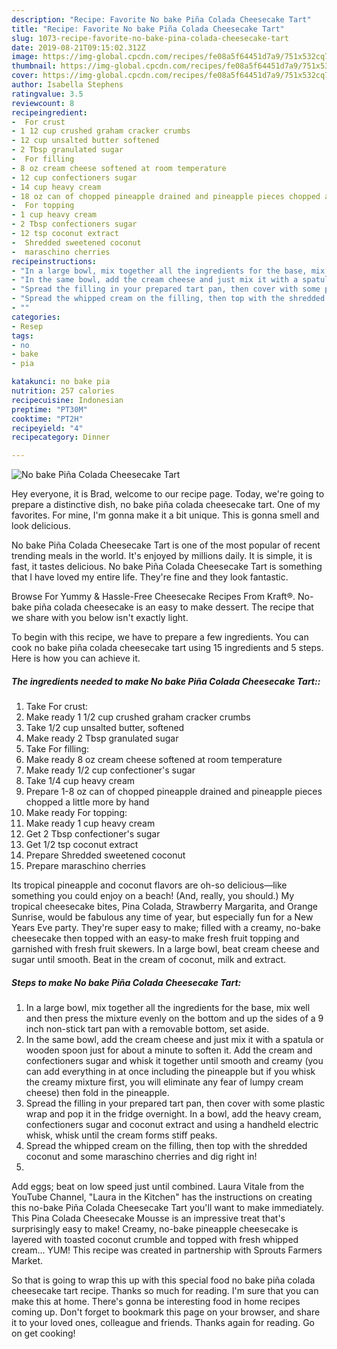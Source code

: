 ```yaml
---
description: "Recipe: Favorite No bake Piña Colada Cheesecake Tart"
title: "Recipe: Favorite No bake Piña Colada Cheesecake Tart"
slug: 1073-recipe-favorite-no-bake-pina-colada-cheesecake-tart
date: 2019-08-21T09:15:02.312Z
image: https://img-global.cpcdn.com/recipes/fe08a5f64451d7a9/751x532cq70/no-bake-pina-colada-cheesecake-tart-recipe-main-photo.jpg
thumbnail: https://img-global.cpcdn.com/recipes/fe08a5f64451d7a9/751x532cq70/no-bake-pina-colada-cheesecake-tart-recipe-main-photo.jpg
cover: https://img-global.cpcdn.com/recipes/fe08a5f64451d7a9/751x532cq70/no-bake-pina-colada-cheesecake-tart-recipe-main-photo.jpg
author: Isabella Stephens
ratingvalue: 3.5
reviewcount: 8
recipeingredient:
-  For crust
- 1 12 cup crushed graham cracker crumbs
- 12 cup unsalted butter softened
- 2 Tbsp granulated sugar
-  For filling
- 8 oz cream cheese softened at room temperature
- 12 cup confectioners sugar
- 14 cup heavy cream
- 18 oz can of chopped pineapple drained and pineapple pieces chopped a little more by hand
-  For topping
- 1 cup heavy cream
- 2 Tbsp confectioners sugar
- 12 tsp coconut extract
-  Shredded sweetened coconut
-  maraschino cherries
recipeinstructions:
- "In a large bowl, mix together all the ingredients for the base, mix well and then press the mixture evenly on the bottom and up the sides of a 9 inch non-stick tart pan with a removable bottom, set aside."
- "In the same bowl, add the cream cheese and just mix it with a spatula or wooden spoon just for about a minute to soften it. Add the cream and confectioners sugar and whisk it together until smooth and creamy (you can add everything in at once including the pineapple but if you whisk the creamy mixture first, you will eliminate any fear of lumpy cream cheese) then fold in the pineapple."
- "Spread the filling in your prepared tart pan, then cover with some plastic wrap and pop it in the fridge overnight. In a bowl, add the heavy cream, confectioners sugar and coconut extract and using a handheld electric whisk, whisk until the cream forms stiff peaks."
- "Spread the whipped cream on the filling, then top with the shredded coconut and some maraschino cherries and dig right in!"
- ""
categories:
- Resep
tags:
- no
- bake
- pia

katakunci: no bake pia
nutrition: 257 calories
recipecuisine: Indonesian
preptime: "PT30M"
cooktime: "PT2H"
recipeyield: "4"
recipecategory: Dinner

---
```



![No bake Piña Colada Cheesecake Tart](https://img-global.cpcdn.com/recipes/fe08a5f64451d7a9/751x532cq70/no-bake-pina-colada-cheesecake-tart-recipe-main-photo.jpg)

Hey everyone, it is Brad, welcome to our recipe page. Today, we're going to prepare a distinctive dish, no bake piña colada cheesecake tart. One of my favorites. For mine, I'm gonna make it a bit unique. This is gonna smell and look delicious.

No bake Piña Colada Cheesecake Tart is one of the most popular of recent trending meals in the world. It's enjoyed by millions daily. It is simple, it is fast, it tastes delicious. No bake Piña Colada Cheesecake Tart is something that I have loved my entire life. They're fine and they look fantastic.

Browse For Yummy &amp; Hassle-Free Cheesecake Recipes From Kraft®. No-bake piña colada cheesecake is an easy to make dessert. The recipe that we share with you below isn&#39;t exactly light.


To begin with this recipe, we have to prepare a few ingredients. You can cook no bake piña colada cheesecake tart using 15 ingredients and 5 steps. Here is how you can achieve it.

##### The ingredients needed to make No bake Piña Colada Cheesecake Tart::

1. Take  For crust:
1. Make ready 1 1/2 cup crushed graham cracker crumbs
1. Take 1/2 cup unsalted butter, softened
1. Make ready 2 Tbsp granulated sugar
1. Take  For filling:
1. Make ready 8 oz cream cheese softened at room temperature
1. Make ready 1/2 cup confectioner&#39;s sugar
1. Take 1/4 cup heavy cream
1. Prepare 1-8 oz can of chopped pineapple drained and pineapple pieces chopped a little more by hand
1. Make ready  For topping:
1. Make ready 1 cup heavy cream
1. Get 2 Tbsp confectioner&#39;s sugar
1. Get 1/2 tsp coconut extract
1. Prepare  Shredded sweetened coconut
1. Prepare  maraschino cherries


Its tropical pineapple and coconut flavors are oh-so delicious—like something you could enjoy on a beach! (And, really, you should.) My tropical cheesecake bites, Pina Colada, Strawberry Margarita, and Orange Sunrise, would be fabulous any time of year, but especially fun for a New Years Eve party. They&#39;re super easy to make; filled with a creamy, no-bake cheesecake then topped with an easy-to make fresh fruit topping and garnished with fresh fruit skewers. In a large bowl, beat cream cheese and sugar until smooth. Beat in the cream of coconut, milk and extract. 

##### Steps to make No bake Piña Colada Cheesecake Tart:

1. In a large bowl, mix together all the ingredients for the base, mix well and then press the mixture evenly on the bottom and up the sides of a 9 inch non-stick tart pan with a removable bottom, set aside.
1. In the same bowl, add the cream cheese and just mix it with a spatula or wooden spoon just for about a minute to soften it. Add the cream and confectioners sugar and whisk it together until smooth and creamy (you can add everything in at once including the pineapple but if you whisk the creamy mixture first, you will eliminate any fear of lumpy cream cheese) then fold in the pineapple.
1. Spread the filling in your prepared tart pan, then cover with some plastic wrap and pop it in the fridge overnight. In a bowl, add the heavy cream, confectioners sugar and coconut extract and using a handheld electric whisk, whisk until the cream forms stiff peaks.
1. Spread the whipped cream on the filling, then top with the shredded coconut and some maraschino cherries and dig right in!
1. 


Add eggs; beat on low speed just until combined. Laura Vitale from the YouTube Channel, &#34;Laura in the Kitchen&#34; has the instructions on creating this no-bake Piña Colada Cheesecake Tart you&#39;ll want to make immediately. This Pina Colada Cheesecake Mousse is an impressive treat that&#39;s surprisingly easy to make! Creamy, no-bake pineapple cheesecake is layered with toasted coconut crumble and topped with fresh whipped cream… YUM! This recipe was created in partnership with Sprouts Farmers Market. 

So that is going to wrap this up with this special food no bake piña colada cheesecake tart recipe. Thanks so much for reading. I'm sure that you can make this at home. There's gonna be interesting food in home recipes coming up. Don't forget to bookmark this page on your browser, and share it to your loved ones, colleague and friends. Thanks again for reading. Go on get cooking!
